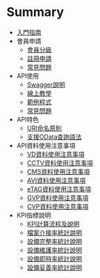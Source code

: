 # Summary

* [入門指南](README.md)
* 會員申請
  * [會員分級](Member/MemberType.md)
  * [註冊申請](Member/GoRegister.md)
  * [常見問題](Member/MemberFAQ.md)
* API使用 
  * [Swagger說明](API/Swagger.md)
  * [線上教學](API/Demo.md)
  * [範例程式](api/Code.md)
  * [常見問題](API/FAQ.md)
* API特色
  * [URI命名原則](API/URI.md)
  * [支援OData查詢語法](API/OData.md)
* API資料使用注意事項
  * [VD資料使用注意事項](FAQ/VD.md)
  * [CCTV資料使用注意事項](FAQ/CCTV.md)
  * [CMS資料使用注意事項](FAQ/CMS.md)
  * [AVI資料使用注意事項](FAQ/AVI.md)
  * [eTAG資料使用注意事項](FAQ/ETAG.md)
  * [GVP資料使用注意事項](FAQ/GVP.md)
  * [CVP資料使用注意事項](FAQ/CVP.md)
* KPI指標說明
  * [KPI計算流程及說明](KPI/SOP.md)
  * [檔案介接率統計說明](KPI/File.md)
  * [設備完整率統計說明](KPI/Complete.md)
  * [設備維護率統計說明](KPI/Maintain.md)
  * [設備即時率統計說明](KPI/Update.md)
  * [設備妥善率統計說明](KPI/Proper.md)
